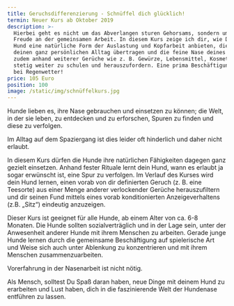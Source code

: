 ```yaml
---
title: Geruchsdifferenzierung - Schnüffel dich glücklich!
termin: Neuer Kurs ab Oktober 2019
description: >-
  Hierbei geht es nicht um das Abverlangen sturen Gehorsams, sondern um die
  Freude an der gemeinsamen Arbeit. In diesem Kurs zeige ich dir, wie Du deinem
  Hund eine natürliche Form der Auslastung und Kopfarbeit anbieten, diese in
  deinen ganz persönlichen Alltag übertragen und die feine Nase deines Hundes
  zudem anhand weiterer Gerüche wie z. B. Gewürze, Lebensmittel, Kosmetika etc.
  stetig weiter zu schulen und herauszufordern. Eine prima Beschäftigung – auch
  bei Regenwetter!
price: 105 Euro
position: 100
image: /static/img/schnüffelkurs.jpg
---
```

Hunde lieben es, ihre Nase gebrauchen und einsetzen zu können; die Welt, in der sie leben, zu entdecken und zu erforschen, Spuren zu finden und diese zu verfolgen. 

Im Alltag auf dem Spaziergang ist dies leider oft hinderlich und daher nicht erlaubt.

In diesem Kurs dürfen die Hunde ihre natürlichen Fähigkeiten dagegen ganz gezielt einsetzen. Anhand fester Rituale lernt dein Hund, wann es erlaubt ja sogar erwünscht ist, eine Spur zu verfolgen. Im Verlauf des Kurses wird dein Hund lernen, einen vorab von dir definierten Geruch (z. B. eine Teesorte) aus einer Menge anderer verlockender Gerüche herauszufiltern und dir seinen Fund mittels eines vorab konditionierten Anzeigeverhaltens (z.B. „Sitz“) eindeutig anzuzeigen. 

Dieser Kurs ist geeignet für alle Hunde, ab einem Alter von ca. 6-8 Monaten. Die Hunde sollten sozialverträglich und in der Lage sein, unter der Anwesenheit anderer Hunde mit ihrem Menschen zu arbeiten. Gerade junge Hunde lernen durch die gemeinsame Beschäftigung auf spielerische Art und Weise sich auch unter Ablenkung zu konzentrieren und mit ihrem Menschen zusammenzuarbeiten. 

Vorerfahrung in der Nasenarbeit ist nicht nötig.

Als Mensch, solltest Du Spaß daran haben, neue Dinge mit deinem Hund zu erarbeiten und Lust haben, dich in die faszinierende Welt der Hundenase entführen zu lassen.
